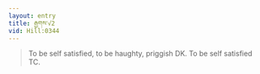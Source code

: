 ```yaml
---
layout: entry
title: རྒྱགས་√2
vid: Hill:0344
---
```

> To be self satisfied, to be haughty, priggish DK. To be self satisfied TC.
